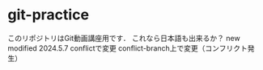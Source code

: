# git-practice
このリポジトリはGit動画講座用です．
これなら日本語も出来るか？
new modified 2024.5.7
conflictで変更
conflict-branch上で変更（コンフリクト発生）
